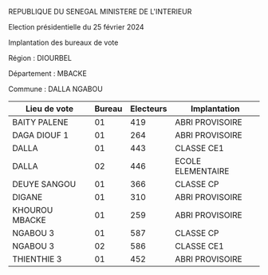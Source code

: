 REPUBLIQUE DU SENEGAL MINISTERE DE L'INTERIEUR

Election présidentielle du 25 février 2024

Implantation des bureaux de vote

Région : DIOURBEL

Département : MBACKE

Commune : DALLA NGABOU

| Lieu de vote | Bureau | Electeurs | Implantation |
| - | - | - | - |
| BAITY PALENE | 01 | 419 | ABRI PROVISOIRE |
| DAGA DIOUF 1 | 01 | 264 | ABRI PROVISOIRE |
| DALLA | 01 | 443 | CLASSE CE1 |
| DALLA | 02 | 446 | ECOLE ELEMENTAIRE |
| DEUYE SANGOU | 01 | 366 | CLASSE CP |
| DIGANE | 01 | 310 | ABRI PROVISOIRE |
| KHOUROU MBACKE | 01 | 259 | ABRI PROVISOIRE |
| NGABOU 3 | 01 | 587 | CLASSE CP |
| NGABOU 3 | 02 | 586 | CLASSE CE1 |
| THIENTHIE 3 | 01 | 452 | ABRI PROVISOIRE |

<!-- PageNumber="1/34" -->
